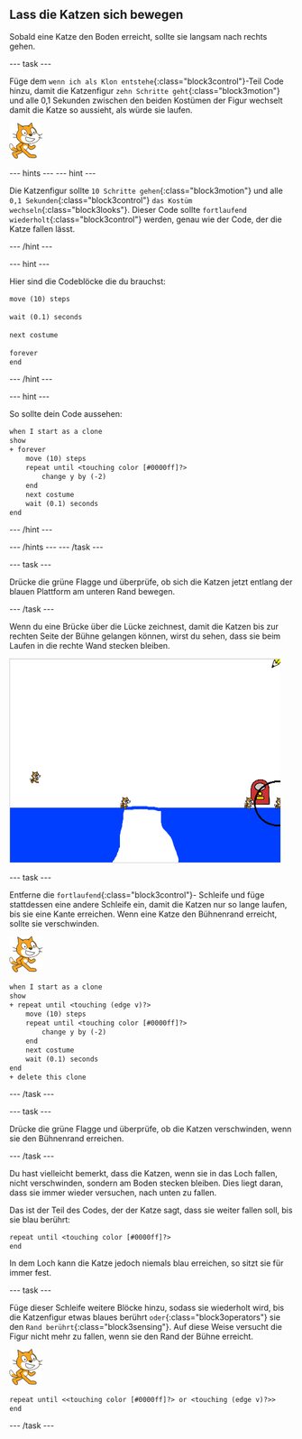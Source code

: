 ## Lass die Katzen sich bewegen

Sobald eine Katze den Boden erreicht, sollte sie langsam nach rechts gehen.

--- task ---

Füge dem `wenn ich als Klon entstehe`{:class="block3control"}-Teil Code hinzu, damit die Katzenfigur `zehn Schritte geht`{:class="block3motion"} und alle 0,1 Sekunden zwischen den beiden Kostümen der Figur wechselt damit die Katze so aussieht, als würde sie laufen.

![Katzen Figur](images/cat-sprite.png)

--- hints --- --- hint ---

Die Katzenfigur sollte `10 Schritte gehen`{:class="block3motion"} und alle `0,1 Sekunden`{:class="block3control"} `das Kostüm wechseln`{:class="block3looks"}. Dieser Code sollte `fortlaufend wiederholt`{:class="block3control"} werden, genau wie der Code, der die Katze fallen lässt.

--- /hint ---

--- hint ---

Hier sind die Codeblöcke die du brauchst:

```blocks3
move (10) steps

wait (0.1) seconds

next costume

forever
end
```

--- /hint ---

--- hint ---

So sollte dein Code aussehen:

```blocks3
when I start as a clone
show
+ forever
    move (10) steps
    repeat until <touching color [#0000ff]?>
        change y by (-2)
    end
    next costume
    wait (0.1) seconds
end
```

--- /hint ---

--- /hints --- --- /task ---

--- task ---

Drücke die grüne Flagge und überprüfe, ob sich die Katzen jetzt entlang der blauen Plattform am unteren Rand bewegen.

--- /task ---

Wenn du eine Brücke über die Lücke zeichnest, damit die Katzen bis zur rechten Seite der Bühne gelangen können, wirst du sehen, dass sie beim Laufen in die rechte Wand stecken bleiben.

![Strampelnde Katzen am Rand](images/flailing-at-edge.png)

--- task ---

Entferne die `fortlaufend`{:class="block3control"}- Schleife und füge stattdessen eine andere Schleife ein, damit die Katzen nur so lange laufen, bis sie eine Kante erreichen. Wenn eine Katze den Bühnenrand erreicht, sollte sie verschwinden.

![Katzen Figur](images/cat-sprite.png)

```blocks3
when I start as a clone
show
+ repeat until <touching (edge v)?>
    move (10) steps
    repeat until <touching color [#0000ff]?>
        change y by (-2)
    end
    next costume
    wait (0.1) seconds
end
+ delete this clone
```

--- /task ---

--- task ---

Drücke die grüne Flagge und überprüfe, ob die Katzen verschwinden, wenn sie den Bühnenrand erreichen.

--- /task ---

Du hast vielleicht bemerkt, dass die Katzen, wenn sie in das Loch fallen, nicht verschwinden, sondern am Boden stecken bleiben. Dies liegt daran, dass sie immer wieder versuchen, nach unten zu fallen.

Das ist der Teil des Codes, der der Katze sagt, dass sie weiter fallen soll, bis sie blau berührt:

```blocks3
repeat until <touching color [#0000ff]?>
end
```

In dem Loch kann die Katze jedoch niemals blau erreichen, so sitzt sie für immer fest.

--- task ---

Füge dieser Schleife weitere Blöcke hinzu, sodass sie wiederholt wird, bis die Katzenfigur etwas blaues berührt `oder`{:class="block3operators"} sie den `Rand berührt`{:class="block3sensing"}. Auf diese Weise versucht die Figur nicht mehr zu fallen, wenn sie den Rand der Bühne erreicht.

![Katzen Figur](images/cat-sprite.png)

```blocks3
repeat until <<touching color [#0000ff]?> or <touching (edge v)?>>
end
```

--- /task ---